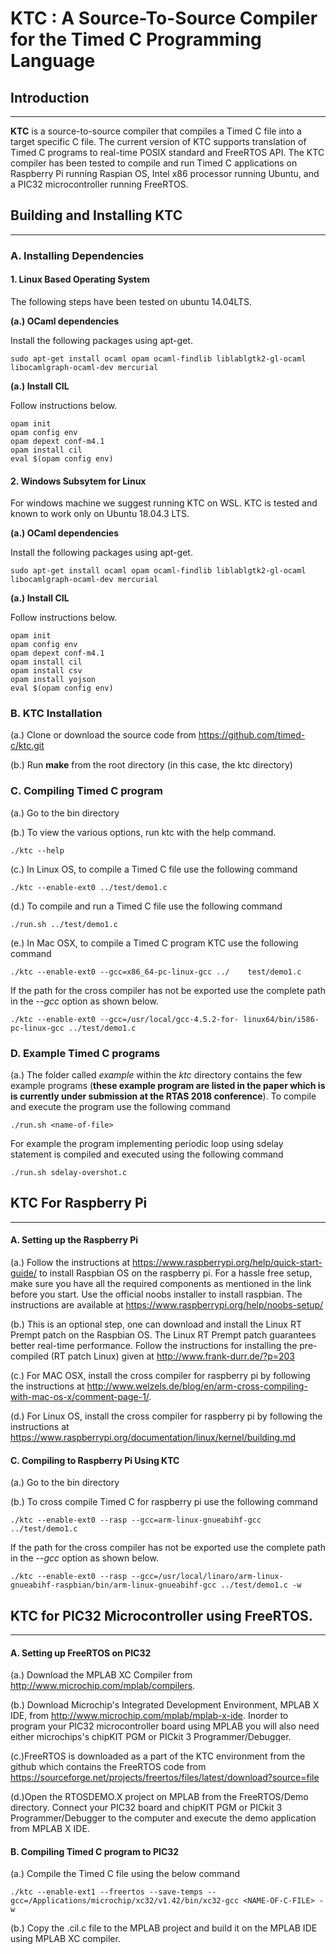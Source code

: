 # KTC : A Source-To-Source Compiler for the Timed C Programming Language 

## Introduction
***

**KTC** is a source-to-source compiler that compiles a Timed C file into a target specific C file. The current version of KTC supports translation of Timed C programs to real-time POSIX standard and FreeRTOS API. The KTC compiler has been tested to compile and run Timed C applications on Raspberry Pi running Raspian OS, Intel x86 processor running Ubuntu, and a PIC32 microcontroller running FreeRTOS.

## Building and Installing KTC
***
### A. Installing Dependencies
#### 1. Linux Based Operating System
The following steps have been tested on ubuntu 14.04LTS.

**(a.) OCaml dependencies**

Install the following packages using apt-get. 

	sudo apt-get install ocaml opam ocaml-findlib liblablgtk2-gl-ocaml libocamlgraph-ocaml-dev mercurial

**(a.) Install CIL**

Follow instructions below.

	opam init
	opam config env
	opam depext conf-m4.1
	opam install cil
	eval $(opam config env)
	
#### 2. Windows Subsytem for Linux
For windows machine we suggest running KTC on WSL. KTC is tested and known to work only on Ubuntu 18.04.3 LTS. 

**(a.) OCaml dependencies**

Install the following packages using apt-get. 

	sudo apt-get install ocaml opam ocaml-findlib liblablgtk2-gl-ocaml libocamlgraph-ocaml-dev mercurial 

**(a.) Install CIL**

Follow instructions below.

	opam init
	opam config env
	opam depext conf-m4.1
	opam install cil
	opam install csv
	opam install yojson 
	eval $(opam config env)
	
### B. KTC Installation

(a.) Clone or download the source code from <https://github.com/timed-c/ktc.git>

(b.) Run **make** from the root directory (in this case, the ktc directory)

### C. Compiling Timed C program

(a.) Go to the bin directory 

(b.) To view the various options, run ktc with the help command.

	./ktc --help
(c.) In Linux OS, to compile a Timed C file use the following command
	
	./ktc --enable-ext0 ../test/demo1.c
(d.) To compile and run a Timed C file use the following command
	
	./run.sh ../test/demo1.c
(e.) In Mac OSX, to compile a Timed C program KTC use the following command

	./ktc --enable-ext0 --gcc=x86_64-pc-linux-gcc ../	 test/demo1.c
If the path for the cross compiler has not be exported use the complete path in the *--gcc* option as shown below. 

	./ktc --enable-ext0 --gcc=/usr/local/gcc-4.5.2-for-	linux64/bin/i586-pc-linux-gcc ../test/demo1.c

### D. Example Timed C programs 

(a.) The folder called *example* within the *ktc* directory contains the few example programs (**these example program are listed in the paper which is is currently under submission at the RTAS 2018 conference**). To compile and execute the program use the following command 

    ./run.sh <name-of-file>

For example the program implementing periodic loop using sdelay statement is compiled and executed using the following command 

    ./run.sh sdelay-overshot.c
	
## KTC For Raspberry Pi
	
***
#### A. Setting up the Raspberry Pi

(a.) Follow the instructions at <https://www.raspberrypi.org/help/quick-start-guide/> to install Raspbian OS on the raspberry pi. For a hassle free setup, make sure you have all the required components as mentioned in the link before you start. Use the official noobs installer to install raspbian. The instructions are available at <https://www.raspberrypi.org/help/noobs-setup/>

(b.) This is an optional step, one can download and install the Linux RT Prempt patch on the Raspbian OS. The Linux RT Prempt patch guarantees better real-time performance. Follow the instructions for installing the pre-compiled (RT patch Linux) given at <http://www.frank-durr.de/?p=203>

(c.) For MAC OSX, install the cross compiler for raspberry pi by following the instructions at <http://www.welzels.de/blog/en/arm-cross-compiling-with-mac-os-x/comment-page-1/>. 

(d.) For Linux OS, install the cross compiler for raspberry pi by following the instructions at <https://www.raspberrypi.org/documentation/linux/kernel/building.md> 

#### C. Compiling to Raspberry Pi Using KTC 

(a.) Go to the bin directory 

(b.) To cross compile Timed C for raspberry pi use the following command

	./ktc --enable-ext0 --rasp --gcc=arm-linux-gnueabihf-gcc ../test/demo1.c
	
If the path for the cross compiler has not be exported use the complete path in the *--gcc* option as shown below. 

	./ktc --enable-ext0 --rasp --gcc=/usr/local/linaro/arm-linux-gnueabihf-raspbian/bin/arm-linux-gnueabihf-gcc ../test/demo1.c -w
	

## KTC for PIC32 Microcontroller using FreeRTOS.
***

#### A. Setting up FreeRTOS on PIC32 

(a.) Download the MPLAB XC Compiler from <http://www.microchip.com/mplab/compilers>. 

(b.) Download Microchip's Integrated Development Environment, MPLAB X IDE, from <http://www.microchip.com/mplab/mplab-x-ide>. Inorder to program your PIC32 microcontroller board using MPLAB you will also need either microchips's chipKIT PGM or PICkit 3 Programmer/Debugger.

(c.)FreeRTOS is downloaded as a part of the KTC environment from the github which contains the FreeRTOS code from <https://sourceforge.net/projects/freertos/files/latest/download?source=file>

(d.)Open the RTOSDEMO.X project on MPLAB from the FreeRTOS/Demo directory. Connect your PIC32 board and chipKIT PGM or PICkit 3 Programmer/Debugger to the computer and execute the demo application from MPLAB X IDE.

#### B. Compiling Timed C program to PIC32

(a.) Compile the Timed C file using the below command 

	./ktc --enable-ext1 --freertos --save-temps --gcc=/Applications/microchip/xc32/v1.42/bin/xc32-gcc <NAME-OF-C-FILE> -w 
(b.) Copy the .cil.c file to the MPLAB project and build it on the MPLAB IDE using MPLAB XC compiler.

	


	
	








	


